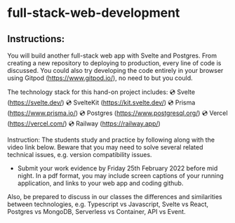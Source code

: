 # full-stack-web-development

## Instructions:
You will build another full-stack web app with Svelte and Postgres. From creating a new repository to deploying to production, every line of code is discussed. You could also try developing the code entirely in your browser using Gitpod (https://www.gitpod.io/), no need to but you could.

The technology stack for this hand-on project includes:
💿 Svelte (https://svelte.dev/)
💿 SvelteKit (https://kit.svelte.dev/)
💿 Prisma (https://www.prisma.io/)
💿 Postgres (https://www.postgresql.org/)
💿 Vercel (https://vercel.com/)
💿 Railway (https://railway.app/)


Instruction:
The students study and practice by following along with the video link below. Beware that you may need to solve several related technical issues, e.g. version compatibility issues.


- Submit your work evidence by Friday 25th February 2022 before mid night. In a pdf format, you may include screen captions of your running application, and links to your web app and coding github.

Also, be prepared to discuss in our classes the differences and similarities between technologies, e.g. Typescript vs Javascript, Svelte vs React, Postgres vs MongoDB, Serverless vs Container, API vs Event.
